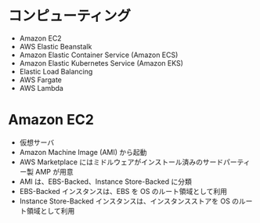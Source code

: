 # コンピューティング

* Amazon EC2
* AWS Elastic Beanstalk
* Amazon Elastic Container Service (Amazon ECS)
* Amazon Elastic Kubernetes Service (Amazon EKS)
* Elastic Load Balancing
* AWS Fargate
* AWS Lambda

# Amazon EC2
* 仮想サーバ
* Amazon Machine Image (AMI) から起動
* AWS Marketplace にはミドルウェアがインストール済みのサードパーティー製 AMP が用意
* AMI は、EBS-Backed、Instance Store-Backed に分類
* EBS-Backed インスタンスは、EBS を OS のルート領域として利用
* Instance Store-Backed インスタンスは、インスタンスストアを OS のルート領域として利用

